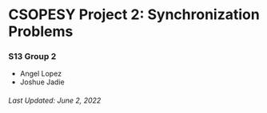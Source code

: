 # CSOPESY Project 2: Synchronization Problems

### S13 Group 2
- Angel Lopez
- Joshue Jadie

###### Last Updated: June 2, 2022
